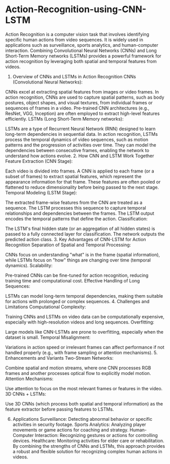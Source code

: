 # Action-Recognition-using-CNN-LSTM

Action Recognition is a computer vision task that involves identifying specific human actions from video sequences. It is widely used in applications such as surveillance, sports analytics, and human-computer interaction. Combining Convolutional Neural Networks (CNNs) and Long Short-Term Memory networks (LSTMs) provides a powerful framework for action recognition by leveraging both spatial and temporal features from videos.

1. Overview of CNNs and LSTMs in Action Recognition
CNNs (Convolutional Neural Networks):

CNNs excel at extracting spatial features from images or video frames.
In action recognition, CNNs are used to capture spatial patterns, such as body postures, object shapes, and visual textures, from individual frames or sequences of frames in a video.
Pre-trained CNN architectures (e.g., ResNet, VGG, Inception) are often employed to extract high-level features efficiently.
LSTMs (Long Short-Term Memory networks):

LSTMs are a type of Recurrent Neural Network (RNN) designed to learn long-term dependencies in sequential data.
In action recognition, LSTMs process the temporal dynamics of video sequences, such as motion patterns and the progression of activities over time.
They can model the dependencies between consecutive frames, enabling the network to understand how actions evolve.
2. How CNN and LSTM Work Together
Feature Extraction (CNN Stage):

Each video is divided into frames.
A CNN is applied to each frame (or a subset of frames) to extract spatial features, which represent the appearance information for that frame.
These features are often pooled or flattened to reduce dimensionality before being passed to the next stage.
Temporal Modeling (LSTM Stage):

The extracted frame-wise features from the CNN are treated as a sequence.
The LSTM processes this sequence to capture temporal relationships and dependencies between the frames.
The LSTM output encodes the temporal patterns that define the action.
Classification:

The LSTM's final hidden state (or an aggregation of all hidden states) is passed to a fully connected layer for classification.
The network outputs the predicted action class.
3. Key Advantages of CNN-LSTM for Action Recognition
Separation of Spatial and Temporal Processing:

CNNs focus on understanding "what" is in the frame (spatial information), while LSTMs focus on "how" things are changing over time (temporal dynamics).
Scalability:

Pre-trained CNNs can be fine-tuned for action recognition, reducing training time and computational cost.
Effective Handling of Long Sequences:

LSTMs can model long-term temporal dependencies, making them suitable for actions with prolonged or complex sequences.
4. Challenges and Limitations
Computational Complexity:

Training CNNs and LSTMs on video data can be computationally expensive, especially with high-resolution videos and long sequences.
Overfitting:

Large models like CNN-LSTMs are prone to overfitting, especially when the dataset is small.
Temporal Misalignment:

Variations in action speed or irrelevant frames can affect performance if not handled properly (e.g., with frame sampling or attention mechanisms).
5. Enhancements and Variants
Two-Stream Networks:

Combine spatial and motion streams, where one CNN processes RGB frames and another processes optical flow to explicitly model motion.
Attention Mechanisms:

Use attention to focus on the most relevant frames or features in the video.
3D CNNs + LSTMs:

Use 3D CNNs (which process both spatial and temporal information) as the feature extractor before passing features to LSTMs.

6. Applications
Surveillance: Detecting abnormal behavior or specific activities in security footage.
Sports Analytics: Analyzing player movements or game actions for coaching and strategy.
Human-Computer Interaction: Recognizing gestures or actions for controlling devices.
Healthcare: Monitoring activities for elder care or rehabilitation.
By combining the strengths of CNNs and LSTMs, this approach provides a robust and flexible solution for recognizing complex human actions in videos.
